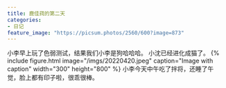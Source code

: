 ```yaml
---
title: 鹿佳莼的第二天
categories:
- 日记
feature_image: "https://picsum.photos/2560/600?image=873"
---
```


小李早上玩了色弱测试，结果我们小李是狗哈哈哈。
小沈已经进化成猫了。
{% include figure.html image="/imgs/20220420.jpeg" caption="Image with caption" width="300" height="800" %}
小李今天中午吃了拌将，还睡了午觉，脸上都有印子啦，很乖很棒。


